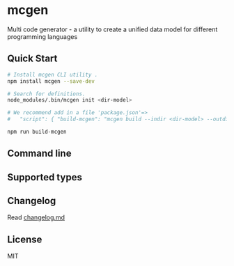 # mcgen
Multi code generator - a utility to create a unified data model for different programming languages


## Quick Start

```sh
# Install mcgen CLI utility .
npm install mcgen --save-dev

# Search for definitions.
node_modules/.bin/mcgen init <dir-model>

# We recommend add in a file 'package.json'=>
#   "script": { "build-mcgen": "mcgen build --indir <dir-model> --outdir <outdir>" }

npm run build-mcgen
```

## Command line

## Supported types


## Changelog
Read [changelog.md](changelog.md)

## License
MIT 
